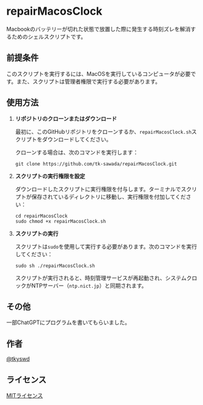 # repairMacosClock
Macbookのバッテリーが切れた状態で放置した際に発生する時刻ズレを解消するためのシェルスクリプトです。

## 前提条件

このスクリプトを実行するには、MacOSを実行しているコンピュータが必要です。また、スクリプトは管理者権限で実行する必要があります。

## 使用方法

1. **リポジトリのクローンまたはダウンロード**

   最初に、このGitHubリポジトリをクローンするか、`repairMacosClock.sh`スクリプトをダウンロードしてください。

   クローンする場合は、次のコマンドを実行します：

   ```
   git clone https://github.com/tk-sawada/repairMacosClock.git
   ```

2. **スクリプトの実行権限を設定**

   ダウンロードしたスクリプトに実行権限を付与します。ターミナルでスクリプトが保存されているディレクトリに移動し、実行権限を付加してください：

   ```
   cd repairMacosClock
   sudo chmod +x repairMacosClock.sh
   ```

3. **スクリプトの実行**

   スクリプトは`sudo`を使用して実行する必要があります。次のコマンドを実行してください：

   ```
   sudo sh ./repairMacosClock.sh
   ```

   スクリプトが実行されると、時刻管理サービスが再起動され、システムクロックがNTPサーバー（`ntp.nict.jp`）と同期されます。

## その他
 
一部ChatGPTにプログラムを書いてもらいました。
 
## 作者
[@tkyswd](https://www.instagram.com/tkyswd/)

## ライセンス
 
[MITライセンス](LICENSE)
